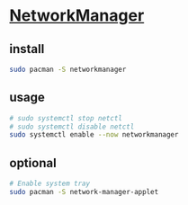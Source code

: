# [NetworkManager](https://networkmanager.dev)

## install

```sh
sudo pacman -S networkmanager
```

## usage

```sh
# sudo systemctl stop netctl
# sudo systemctl disable netctl
sudo systemctl enable --now networkmanager
```

## optional

```sh
# Enable system tray
sudo pacman -S network-manager-applet
```

[^1]: [NetworkManager - ArchWiki](https://wiki.archlinux.org/title/NetworkManager)
